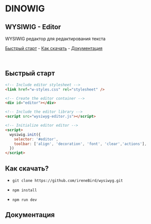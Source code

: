 # DINOWIG 
## WYSIWIG - Editor

WYSIWIG редактор для редактирования текста

[Быстрый старт](#Быстрый-старт) - [Как скачать](#Как-скачать) - [Документация](#Документация)

<br>

## Быстрый старт
```html
<!-- Include editor stylesheet -->
<link href="w-styles.css" rel="stylesheet" />

<!-- Create the editor container -->
<div id="editor"></div>

<!-- Include the editor library -->
<script src="wysiwyg-editor.js"></script>

<!-- Initialize editor editor -->
<script>
  wysiwig.init({
    selector: '#editor',
    toolbar: ['align', 'decoration', 'font', 'clear','actions'],
  })
</script>
```

## Как скачать?

-  `git clone https://github.com/ireneBird/wysiwyg.git`

- `npm install`

- `npm run dev`


## Документация

